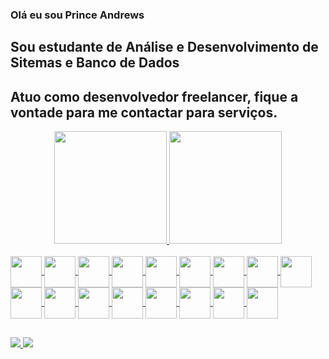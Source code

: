 ### Olá eu sou Prince Andrews

## Sou estudante de Análise e Desenvolvimento de Sitemas e Banco de Dados
## Atuo como desenvolvedor freelancer, fique a vontade para me contactar para serviços.
<div align="center">
  
  <a href="https://github.com/Andrews081">
  <img height="180em" src="https://github-readme-stats.vercel.app/api?username=Andrews081&show_icons=true&theme=algolia&include_all_commits=true&count_private=true"/>
  <img height="180em" src="https://github-readme-stats.vercel.app/api/top-langs/?username=Andrews081&layout=compact&langs_count=7&theme=algolia"/>
</div>
<div style="display: inline_block"><br>
  
  <img align="center" width="50" src="https://cdn.jsdelivr.net/gh/devicons/devicon/icons/c/c-original.svg" />
  <img align="center" width="50" src="https://cdn.jsdelivr.net/gh/devicons/devicon/icons/cplusplus/cplusplus-original.svg" />
  <img align="center" width="50" src="https://cdn.jsdelivr.net/gh/devicons/devicon/icons/csharp/csharp-original.svg" />
  <img align="center" width="50" src="https://cdn.jsdelivr.net/gh/devicons/devicon/icons/php/php-original.svg">
  <img align="center" width="50" src="https://cdn.jsdelivr.net/gh/devicons/devicon/icons/laravel/laravel-plain-wordmark.svg" />
  <img align="center" width="50" src="https://cdn.jsdelivr.net/gh/devicons/devicon/icons/html5/html5-original-wordmark.svg">
  <img align="center" width="50" src="https://cdn.jsdelivr.net/gh/devicons/devicon/icons/css3/css3-original-wordmark.svg">
  <img align="center" width="50" src="https://cdn.jsdelivr.net/gh/devicons/devicon/icons/javascript/javascript-plain.svg">
  <img align="center" width="50" src="https://cdn.jsdelivr.net/gh/devicons/devicon/icons/bootstrap/bootstrap-plain-wordmark.svg">
  <img align="center" width="50" src="https://cdn.jsdelivr.net/gh/devicons/devicon/icons/jquery/jquery-original-wordmark.svg">
  <img align="center" width="50" src="https://cdn.jsdelivr.net/gh/devicons/devicon/icons/wordpress/wordpress-original.svg" />
  <img align="center" width="50" src="https://cdn.jsdelivr.net/gh/devicons/devicon/icons/mysql/mysql-original-wordmark.svg" />
  <img align="center" width="50" src="https://cdn.jsdelivr.net/gh/devicons/devicon/icons/nodejs/nodejs-original.svg" />
  <img align="center" width="50" src="https://cdn.jsdelivr.net/gh/devicons/devicon/icons/dot-net/dot-net-original-wordmark.svg" />  
  <img align="center" width="50" src="https://cdn.jsdelivr.net/gh/devicons/devicon/icons/java/java-original-wordmark.svg">
  <img align="center" width="50" src="https://cdn.jsdelivr.net/gh/devicons/devicon/icons/python/python-original-wordmark.svg">
  <img align="center" width="50" src="https://cdn.jsdelivr.net/gh/devicons/devicon/icons/docker/docker-original-wordmark.svg" /> 
  
</div>
  
  ##
 
<div> 
 <a href = "mailto:princeandrews081@gmail.com">
  <img src="https://img.shields.io/badge/-Gmail-%23333?style=for-the-badge&logo=gmail&logoColor=white" target="_blank">
 </a>
 <a href="https://www.linkedin.com/in/princeandrewsalcantara" target="_blank">
  <img src="https://img.shields.io/badge/-LinkedIn-%230077B5?style=for-the-badge&logo=linkedin&logoColor=white" target="_blank">
 </a> 
 
</div>
